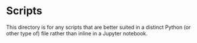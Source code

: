 # Scripts

This directory is for any scripts that are better suited in a distinct
Python (or other type of) file rather than inline in a Jupyter notebook.